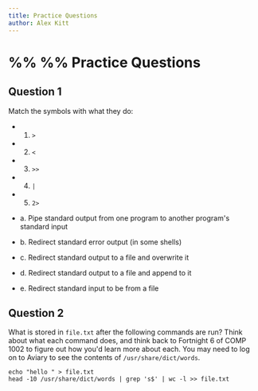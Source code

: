 ```yaml
---
title: Practice Questions
author: Alex Kitt
---
```

%%  %%
Practice Questions
==================

Question 1
----------
Match the symbols with what they do:

- 1. `>`
- 2. `<`
- 3. `>>`
- 4. `|`
- 5. `2>`

- a. Pipe standard output from one program to another program's standard input
- b. Redirect standard error output (in some shells)
- c. Redirect standard output to a file and overwrite it
- d. Redirect standard output to a file and append to it
- e. Redirect standard input to be from a file

Question 2
----------
What is stored in `file.txt` after the following commands are run? Think about what each command does, and think back to Fortnight 6 of COMP 1002 to figure out how you'd learn more about each. You may need to log on to Aviary to see the contents of `/usr/share/dict/words`.

```shell
echo "hello " > file.txt
head -10 /usr/share/dict/words | grep 's$' | wc -l >> file.txt
```

